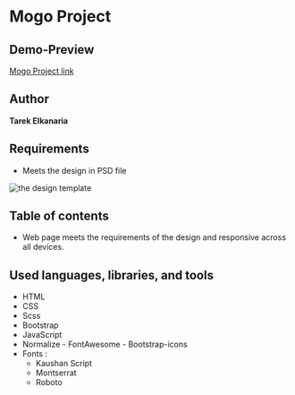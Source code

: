 # Mogo Project

## Demo-Preview

[Mogo Project link](https://tarekelkanaria.github.io/Mogo-project/)

## Author

**Tarek Elkanaria**

## Requirements

- Meets the design in PSD file

![the design template](images/MoGo_FREE_Template_by_Laaqiq.png)

## Table of contents

- Web page meets the requirements of the design and responsive across all devices.

## Used languages, libraries, and tools

- HTML
- CSS
- Scss
- Bootstrap
- JavaScript
- Normalize - FontAwesome - Bootstrap-icons
- Fonts :
  - Kaushan Script
  - Montserrat
  - Roboto
